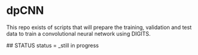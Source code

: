 # dpCNN

This repo exists of scripts that will prepare the training, validation and test
data to train a convolutional neural network using DIGITS.


## STATUS 
status = _still in progress
